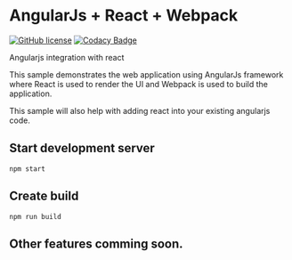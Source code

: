 # AngularJs + React + Webpack

[![GitHub license](https://img.shields.io/github/license/nimjetushar/angularjs-react.svg)](https://github.com/nimjetushar/angularjs-react/blob/master/LICENSE)
[![Codacy Badge](https://api.codacy.com/project/badge/Grade/50daf481d59a4a1fad4ec21e5cb488b2)](https://www.codacy.com/app/tpn/angularjs-react?utm_source=github.com&amp;utm_medium=referral&amp;utm_content=nimjetushar/angularjs-react&amp;utm_campaign=Badge_Grade)

Angularjs integration with react

This sample demonstrates the web application using AngularJs framework where React is used to render the UI and Webpack is used to build the application.

This sample will also help with adding react into your existing angularjs code.

## Start development server

```
npm start 
```

## Create build
```
npm run build
```

## Other features comming soon.


